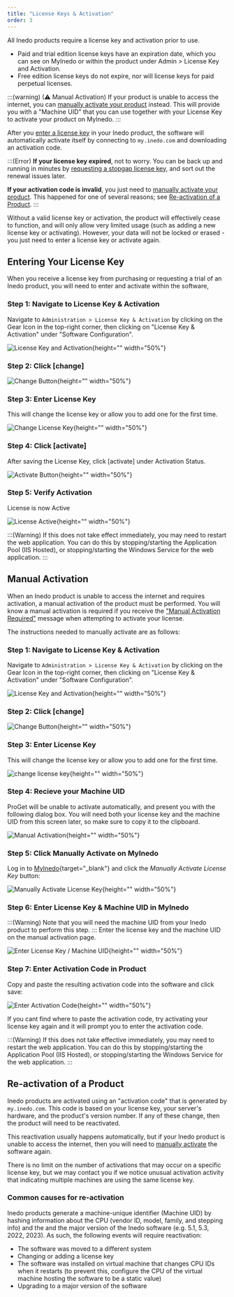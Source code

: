 ```yaml
---
title: "License Keys & Activation"
order: 3
---
```


All Inedo products require a license key and activation prior to use.

* Paid and trial edition license keys have an expiration date, which you can see on MyInedo or within the product under Admin > License Key and Activation.
* Free edition license keys do not expire, nor will license keys for paid perpetual licenses.

:::(warning) (⚠ Manual Activation)
If your product is unable to access the internet, you can [manually activate your product](#manual-activation) instead. This will provide you with a "Machine UID" that you can use together with your License Key to activate your product on MyInedo.
:::

After you [enter a license key](#entering-your-license-key) in your Inedo product, the software will automatically activate itself by connecting to `my.inedo.com` and downloading an activation code. 

:::(Error)
**If your license key expired**, not to worry. You can be back up and running in minutes by [requesting a stopgap license key](/docs/myinedo/stopgap-license-keys), and sort out the renewal issues later.

**If your activation code is invalid**, you just need to [manually activate your product](#manual-activation). This happened for one of several reasons; see [Re-activation of a Product](#reactivation-of-a-product).
:::

Without a valid license key or activation, the product will effectively cease to function, and will only allow very limited usage (such as adding a new license key or activating). However, your data will not be locked or erased - you just need to enter a license key or activate again.

## Entering Your License Key
When you receive a license key from purchasing or requesting a trial of an Inedo product, you will need to enter and activate within the software, 

### Step 1:  Navigate to License Key & Activation
Navigate to `Administration > License Key & Activation` by clicking on the Gear Icon in the top-right corner, then clicking on "License Key & Activation" under "Software Configuration".

![License Key and Activation](/resources/docs/myinedo-licensekeysandactivation-softwareconfiguration.png){height="" width="50%"}

### Step 2: Click [change]

![Change Button](/resources/docs/myinedo-licensekeysandactivation-change.png){height="" width="50%"}

### Step 3: Enter License Key
This will change the license key or allow you to add one for the first time.

![Change License Key](/resources/docs/myinedo-licensekeys-changekey.png){height="" width="50%"}

### Step 4: Click [activate]
After saving the License Key, click [activate] under Activation Status.

![Activate Button](/resources/docs/myinedo-licensekeysandactivation-activate.png){height="" width="50%"}

### Step 5: Verify Activation
License is now Active

![License Active](/resources/docs/myinedo-licensekeysandactivation-licenseactive.png){height="" width="50%"}

:::(Warning)
If this does not take effect immediately, you may need to restart the web application. You can do this by stopping/starting the Application Pool (IIS Hosted), or stopping/starting the Windows Service for the web application.
:::

## Manual Activation

When an Inedo product is unable to access the internet and requires activation, a manual activation of the product must be performed. You will know a manual activation is required if you receive the ["Manual Activation Required"](/resources/docs/myinedo-licensekeysandactivation-manualactivation%283%29.png) message when attempting to activate your license.

The instructions needed to manually activate are as follows:

### Step 1:  Navigate to License Key & Activation
Navigate to `Administration > License Key & Activation` by clicking on the Gear Icon in the top-right corner, then clicking on "License Key & Activation" under "Software Configuration".

![License Key and Activation](/resources/docs/myinedo-licensekeysandactivation-softwareconfiguration.png){height="" width="50%"}

### Step 2: Click [change]

![Change Button](/resources/docs/myinedo-licensekeysandactivation-change.png){height="" width="50%"}

### Step 3: Enter License Key
This will change the license key or allow you to add one for the first time.

![change license key](/resources/docs/myinedo-licensekeys-changekey.png){height="" width="50%"}

### Step 4: Recieve your Machine UID

ProGet will be unable to activate automatically, and present you with the following dialog box. You will need both your license key and the machine UID from this screen later, so make sure to copy it to the clipboard.

![Manual Activation](/resources/docs/myinedo-licensekeys-manualactivation.png){height="" width="50%"}

### Step 5: Click Manually Activate on MyInedo

Log in to [MyInedo](http://my.inedo.com){target="_blank"} and click the *Manually Activate License Key* button:

![Manually Activate License Key](/resources/docs/myinedo-licensekeys-manuallyactivatekey.png){height="" width="50%"}

### Step 6: Enter License Key & Machine UID in MyInedo
:::(Warning)
Note that you will need the machine UID from your Inedo product to perform this step.
:::
Enter the license key and the machine UID on the manual activation page.

![Enter License Key / Machine UID](/resources/docs/myinedo-licensekeys-enterkey.png){height="" width="50%"}

### Step 7: Enter Activation Code in Product
Copy and paste the resulting activation code into the software and click save:

![Enter Activation Code](/resources/docs/myinedo-licensekeysandactivation-activationcode2.png){height="" width="50%"}

If you cant find where to  paste the activation code, try activating your license key again and it will prompt you to enter the activation code.

:::(Warning)
If this does not take effective immediately, you may need to restart the web application. You can do this by stopping/starting the Application Pool (IIS Hosted), or stopping/starting the Windows Service for the web application.
:::

##  Re-activation of a Product
Inedo products are activated using an "activation code" that is generated by `my.inedo.com`. This code is based on your license key, your server's hardware, and the product's version number. If any of these change, then the product will need to be reactivated. 

This reactivation usually happens automatically, but if your Inedo product is unable to access the internet, then you will need to [manually activate](#manual-activation) the software again.

There is no limit on the number of activations that may occur on a specific license key, but we may contact you if we notice unusual activation activity that indicating multiple machines are using the same license key.

### Common causes for re-activation
Inedo products generate a machine-unique identifier (Machine UID) by hashing information about the CPU (vendor ID, model, family, and stepping info) and the and the major version of the Inedo software (e.g. 5.1, 5.3, 2022, 2023). As such, the following events will require reactivation:

- The software was moved to a different system
- Changing or adding a license key
- The software was installed on virtual machine that changes CPU IDs when it restarts (to prevent this, configure the CPU of the virtual machine hosting the software to be a static value)
- Upgrading to a major version of the software
